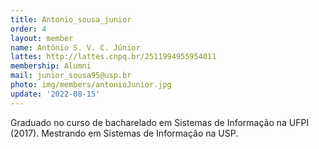 ```yaml
---
title: Antonio_sousa_junior
order: 4
layout: member
name: Antônio S. V. C. Júnior
lattes: http://lattes.cnpq.br/2511994955954011
membership: Alumni
mail: junior_sousa95@usp.br
photo: img/members/antonioJunior.jpg
update: '2022-08-15'
---
```


Graduado no curso de bacharelado em Sistemas de Informação na UFPI (2017). Mestrando em Sistemas de Informação na USP.